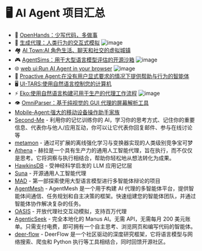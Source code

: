 # 🖥️ AI Agent 项目汇总

- 🙌 [OpenHands：少写代码，多做事](https://github.com/All-Hands-AI/OpenHands)
- 🤖 [生成代理：人类行为的交互式模拟](https://github.com/joonspk-research/generative_agents)
  ![image](https://github.com/user-attachments/assets/0691662d-4007-4cf5-83b7-66b2ae4ec4cf)
- 🏘️ [AI Town:AI 角色生活、聊天和社交的虚拟城镇](https://github.com/a16z-infra/ai-town)
- 🎮 [AgentSims：用于大型语言模型评估的开源沙箱](https://github.com/py499372727/AgentSims.git)
  ![image](https://github.com/user-attachments/assets/342fa9d3-587f-4292-b2de-3510f7bc313a)
- 🌐 [web ui:Run AI Agent in your browser](https://github.com/browser-use/web-ui)
  ![image](https://github.com/user-attachments/assets/c14482cb-ed3d-49c0-a645-fd731061f069)
- 🤝 [Proactive Agent:在没有用户显式要求的情况下提供帮助与行为的智能体](https://github.com/thunlp/ProactiveAgent/tree/main)
- 🖥️ [UI-TARS:使用自然语言控制您的计算机](https://github.com/bytedance/UI-TARS-desktop)
- ⚡ [Eko:使用自然语言构建可用于生产的代理工作流程](https://github.com/FellouAI/eko?tab=readme-ov-file)
  ![image](https://github.com/user-attachments/assets/01590087-a6f7-40e1-befa-822eee71e8f0)
- 👁️ [OmniParser：基于纯视觉的 GUI 代理的屏幕解析工具](https://github.com/microsoft/OmniParser.git)
- [Mobile-Agent:强大的移动设备操作助手家族](https://github.com/X-PLUG/MobileAgent.git)
- [Second-Me](https://github.com/mindverse/Second-Me.git) - 利用你的记忆训练你的 AI，学习你的思考方式、记住你的重要信息、代表你与他人/应用互动，你可以让它代表你回复邮件、参与在线讨论等
- [metamon](https://metamon.tech/) - 通过可扩展的离线强化学习与变换器实现的人类级别竞争宝可梦
- [Athena](https://github.com/Athena-AI-Lab/athena-core.git) -  赫拉是一个具有生产力的通用人工智能代理，旨在执行，而不仅仅是思考。它将洞察与执行相结合，帮助你轻松地从想法转化为成果。
- [HawkinsDB](https://github.com/harishsg993010/HawkinsDB.git) - 受神经科学启发的 LLM 应用记忆层
- [Suna](https://github.com/kortix-ai/suna.git) -  开源通用人工智能代理
- [MAD](https://github.com/Skytliang/Multi-Agents-Debate.git) - 第一部探索使用大型语言模型进行多智能体辩论的项目
- [AgentMesh](https://github.com/MinimalFuture/AgentMesh.git) - AgentMesh 是一个用于构建 AI 代理的多智能体平台，提供智能体间通信、任务规划和自主决策的框架。快速组建您的智能体团队，并通过智能体协作解决复杂的任务。
- [OASIS](https://oasis.camel-ai.org/) - 开放代理社交互动模拟，支持百万代理
- [AgenticSeek](https://github.com/Fosowl/agenticSeek.git) - 完全本地化的 Manus AI。无需 API，无需每月 200 美元账单。只需支付电费，即可拥有一个自主思考、浏览网页和编写代码的智能体。
- [deer-flow](https://github.com/bytedance/deer-flow.git) - DeerFlow 是一个社区驱动的深度研究框架，它将语言模型与网络搜索、爬虫和 Python 执行等工具相结合，同时回馈开源社区。
